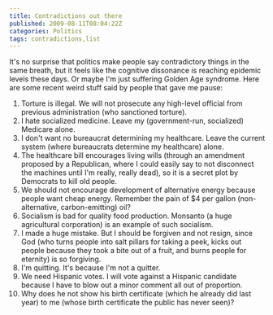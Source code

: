 ```yaml
---
title: Contradictions out there
published: 2009-08-11T08:04:22Z
categories: Politics
tags: contradictions,list
---
```


It's no surprise that politics make people say contradictory things in the same breath, but it feels like the cognitive dissonance is reaching epidemic levels these days.  Or maybe I'm just suffering Golden Age syndrome.  Here are some recent weird stuff said by people that gave me pause:

<ol>
<li>Torture is illegal.  We will not prosecute any high-level official from previous administration (who sanctioned torture).<!-- position of the Obama administraton --></li>
<li>I hate socialized medicine.  Leave my (government-run, socialized) Medicare alone. <!-- a townhall participant --></li>
<li>I don't want no bureaucrat determining my healthcare.  Leave the current system (where bureaucrats determine my healthcare) alone.<!-- too many sources --></li>
<li>The healthcare bill encourages living wills (through an amendment proposed by a Republican, where I could easily say to not disconnect the machines until I'm really, really dead), so it is a secret plot by Democrats to kill old people.<!-- too many sources --></li>
<li>We should not encourage development of alternative energy because people want cheap energy.  Remember the pain of $4 per gallon (non-alternative, carbon-emitting) oil?<!-- a guest on the Rachel Maddow show --></li>
<li>Socialism is bad for quality food production.  Monsanto (a huge agricultural corporation) is an example of such socialism.<!-- a guest on the Colbert Report --></li>
<li>I made a huge mistake.  But I should be forgiven and not resign, since God (who turns people into salt pillars for taking a peek, kicks out people because they took a bite out of a fruit, and burns people for eternity) is so forgiving.<!-- Mark Sanford --></li>
<li>I'm quitting.  It's because I'm not a quitter.<!-- Sarah Palin --></li>
<li>We need Hispanic votes.  I will vote against a Hispanic candidate because I have to blow out a minor comment all out of proportion.<!-- John McCain --></li>
<li>Why does he not show his birth certificate (which he already did last year) to me (whose birth certificate the public has never seen)?<!-- almost every birther and their sympathizers --></li>
</ol>

